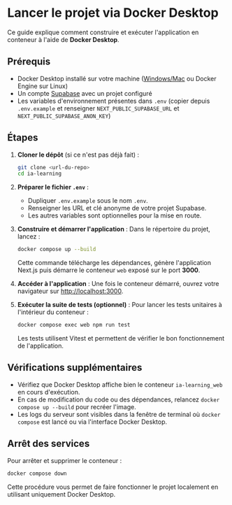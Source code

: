 # Lancer le projet via Docker Desktop

Ce guide explique comment construire et exécuter l'application en conteneur à l'aide de **Docker Desktop**.

## Prérequis

- Docker Desktop installé sur votre machine ([Windows/Mac](https://www.docker.com/products/docker-desktop/) ou Docker Engine sur Linux)
- Un compte [Supabase](https://supabase.com/) avec un projet configuré
- Les variables d'environnement présentes dans `.env` (copier depuis `.env.example` et renseigner `NEXT_PUBLIC_SUPABASE_URL` et `NEXT_PUBLIC_SUPABASE_ANON_KEY`)

## Étapes

1. **Cloner le dépôt** (si ce n'est pas déjà fait) :
   ```bash
   git clone <url-du-repo>
   cd ia-learning
   ```

2. **Préparer le fichier `.env`** :
   - Dupliquer `.env.example` sous le nom `.env`.
   - Renseigner les URL et clé anonyme de votre projet Supabase.
   - Les autres variables sont optionnelles pour la mise en route.

3. **Construire et démarrer l'application** :
   Dans le répertoire du projet, lancez :
   ```bash
   docker compose up --build
   ```
   Cette commande télécharge les dépendances, génère l'application Next.js puis démarre le conteneur `web` exposé sur le port **3000**.

4. **Accéder à l'application** :
   Une fois le conteneur démarré, ouvrez votre navigateur sur [http://localhost:3000](http://localhost:3000).

5. **Exécuter la suite de tests (optionnel)** :
   Pour lancer les tests unitaires à l'intérieur du conteneur :
   ```bash
   docker compose exec web npm run test
   ```
   Les tests utilisent Vitest et permettent de vérifier le bon fonctionnement de l'application.

## Vérifications supplémentaires

- Vérifiez que Docker Desktop affiche bien le conteneur `ia-learning_web` en cours d'exécution.
- En cas de modification du code ou des dépendances, relancez `docker compose up --build` pour recréer l'image.
- Les logs du serveur sont visibles dans la fenêtre de terminal où `docker compose` est lancé ou via l'interface Docker Desktop.

## Arrêt des services

Pour arrêter et supprimer le conteneur :
```bash
docker compose down
```

Cette procédure vous permet de faire fonctionner le projet localement en utilisant uniquement Docker Desktop.
